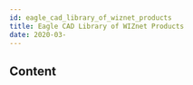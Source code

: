 ```yaml
---
id: eagle_cad_library_of_wiznet_products
title: Eagle CAD Library of WIZnet Products
date: 2020-03-
---
```



## Content